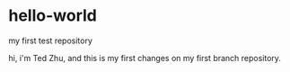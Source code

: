# hello-world
my first test repository

hi, i'm Ted Zhu, and this is my first changes on my first branch repository.
